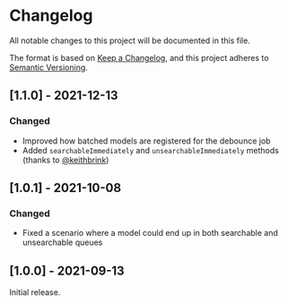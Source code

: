 # Changelog

All notable changes to this project will be documented in this file.

The format is based on [Keep a Changelog](https://keepachangelog.com/en/1.0.0/),
and this project adheres to [Semantic Versioning](https://semver.org/spec/v2.0.0.html).

## [1.1.0] - 2021-12-13

### Changed

- Improved how batched models are registered for the debounce job
- Added `searchableImmediately` and `unsearchableImmediately` methods (thanks to [@keithbrink](https://github.com/keithbrink))

## [1.0.1] - 2021-10-08

### Changed

- Fixed a scenario where a model could end up in both searchable and unsearchable queues

## [1.0.0] - 2021-09-13

Initial release.
